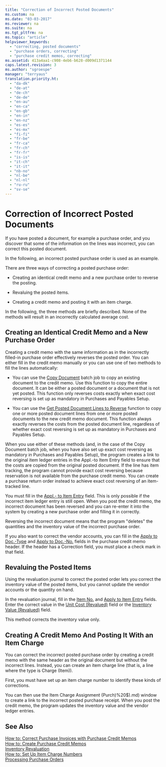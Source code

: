 ```yaml
---
title: "Correction of Incorrect Posted Documents"
ms.custom: na
ms.date: "03-03-2017"
ms.reviewer: na
ms.suite: na
ms.tgt_pltfrm: na
ms.topic: "article"
helpviewer_keywords: 
  - "correcting, posted documents"
  - "purchase orders, correcting"
  - "purchase credit memos, correcting"
ms.assetid: 413a4aa1-c908-4eb6-b628-d009d1371144
caps.latest.revision: 3
ms.author: "sgroespe"
manager: "terryaus"
translation.priority.ht: 
  - "da-dk"
  - "de-at"
  - "de-ch"
  - "de-de"
  - "en-au"
  - "en-ca"
  - "en-gb"
  - "en-in"
  - "en-nz"
  - "es-es"
  - "es-mx"
  - "fi-fi"
  - "fr-be"
  - "fr-ca"
  - "fr-ch"
  - "fr-fr"
  - "is-is"
  - "it-ch"
  - "it-it"
  - "nb-no"
  - "nl-be"
  - "nl-nl"
  - "ru-ru"
  - "sv-se"
---
```

# Correction of Incorrect Posted Documents
If you have posted a document, for example a purchase order, and you discover that some of the information on the lines was incorrect, you can correct this posted document.  
  
 In the following, an incorrect posted purchase order is used as an example.  
  
 There are three ways of correcting a posted purchase order:  
  
-   Creating an identical credit memo and a new purchase order to reverse the posting.  
  
-   Revaluing the posted items.  
  
-   Creating a credit memo and posting it with an item charge.  
  
 In the following, the three methods are briefly described. None of the methods will result in an incorrectly calculated average cost.  
  
## Creating an Identical Credit Memo and a New Purchase Order  
 Creating a credit memo with the same information as in the incorrectly filled\-in purchase order effectively reverses the posted order. You can either fill in the credit memo manually or you can use one of two methods to fill the lines automatically:  
  
-   You can use the [Copy Document](../Purchasing/-$-b_492-copy-purchase-document-$-duplicate.md) batch job to copy an existing document to the credit memo. Use this function to copy the entire document. It can be either a posted document or a document that is not yet posted. This function only reverses costs exactly when exact cost reversing is set up as mandatory in Purchases and Payables Setup.  
  
-   You can use the [Get Posted Document Lines to Reverse](../Finance/how-to-reverse-posted-document-lines.md) function to copy one or more posted document lines from one or more posted documents to the new credit memo document. This function always exactly reverses the costs from the posted document line, regardless of whether exact cost reversing is set up as mandatory in Purchases and Payables Setup.  
  
 When you use either of these methods \(and, in the case of the Copy Document batch job, when you have also set up exact cost reversing as mandatory in Purchases and Payables Setup\), the program creates a link to the original item ledger entries in the Appl.\-to Item Entry field to ensure that the costs are copied from the original posted document. If the line has item tracking, the program cannot provide exact cost reversing because reservation is not available from the purchase credit memo. You can create a purchase return order instead to achieve exact cost reversing of an item\-tracked line.  
  
 You must fill in the [Appl.\- to Item Entry](../Topic/\($%20T_39_38%20Appl.-to%20Item%20Entry%20$\).md) field. This is only possible if the incorrect item ledger entry is still open. When you post the credit memo, the incorrect document has been reversed and you can re\-enter it into the system by creating a new purchase order and filling it in correctly.  
  
 Reversing the incorrect document means that the program "deletes" the quantities and the inventory value of the incorrect purchase order.  
  
 If you also want to correct the vendor accounts, you can fill in the [Apply to Doc.\-Type](../Topic/\($%20T_38_52%20Applies-to%20Doc.%20Type%20$\).md) and [Apply to Doc.\-No.](../Topic/\($%20T_38_53%20Applies-to%20Doc.%20No.%20$\).md) fields in the purchase credit memo header. If the header has a Correction field, you must place a check mark in that field.  
  
## Revaluing the Posted Items  
 Using the revaluation journal to correct the posted order lets you correct the inventory value of the posted items, but you cannot update the vendor accounts or the quantity on hand.  
  
 In the revaluation journal, fill in the [Item No.](../Topic/\($%20T_83_3%20Item%20No.%20$\).md) and [Apply to Item Entry](../Topic/\($%20T_83_29%20Applies-to%20Entry%20$\).md) fields. Enter the correct value in the [Unit Cost \(Revalued\)](../Topic/\($%20T_83_5810%20Unit%20Cost%20\(Revalued\)%20$\).md) field or the [Inventory Value \(Revalued\)](../Topic/\($%20T_83_5803%20Inventory%20Value%20\(Revalued\)%20$\).md) field.  
  
 This method corrects the inventory value only.  
  
## Creating A Credit Memo And Posting It With an Item Charge  
 You can correct the incorrect posted purchase order by creating a credit memo with the same header as the original document but without the incorrect lines. Instead, you can create an item charge line \(that is, a line where the type is Charge \(Item\)\).  
  
 First, you must have set up an item charge number to identify these kinds of corrections.  
  
 You can then use the Item Charge Assignment \(Purch\)%20$\).md) window to create a link to the incorrect posted purchase receipt. When you post the credit memo, the program updates the inventory value and the vendor ledger entries.  
  
## See Also  
 [How to: Correct Purchase Invoices with Purchase Credit Memos](../Finance/how-to-correct-purchase-invoices-with-purchase-credit-memos.md)   
 [How to: Create Purchase Credit Memos](../Finance/how-to-create-purchase-credit-memos.md)   
 [Inventory Revaluation](../DesignAndEngineering/inventory-revaluation.md)   
 [How to: Set Up Item Charge Numbers](../Purchasing/how-to-set-up-item-charge-numbers.md)   
 [Processing Purchase Orders](../Receiving/processing-purchase-orders.md)